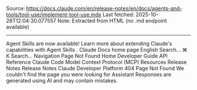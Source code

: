 Source: https://docs.claude.com/en/release-notes/en/docs/agents-and-tools/tool-use/implement-tool-use.mdx
Last fetched: 2025-10-28T12:04:30.077557
Note: Extracted from HTML (no .md endpoint available)

---

Agent Skills are now available!
Learn more about extending Claude's capabilities with Agent Skills
.
Claude Docs
home page
English
Search...
⌘
K
Search...
Navigation
Page Not Found
Home
Developer Guide
API Reference
Claude Code
Model Context Protocol (MCP)
Resources
Release Notes
Release Notes
Claude Developer Platform
404
Page Not Found
We couldn't find the page you were looking for
Assistant
Responses are generated using AI and may contain mistakes.